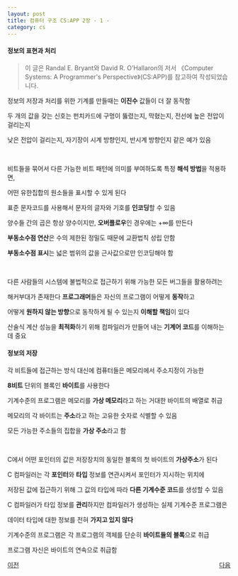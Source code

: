 ```yaml
---
layout: post 
title: 컴퓨터 구조 CS:APP 2장 - 1 -
category: cs
---
```


#### 정보의 표현과 처리

> 이 글은 Randal E. Bryant와 David R. O’Hallaron의 저서 《Computer Systems: A Programmer's Perspective》(CS:APP)를 참고하여 작성되었습니다.

  정보의 저장과 처리를 위한 기계를 만들때는 **이진수** 값들이 더 잘 동작함

  두 개의 값을 갖는 신호는 펀치카드에 구멍이 뚫렸는지, 막혔는지, 전선에 높은 전압이 걸리는지  

  낮은 전압이 걸리는지, 자기장이 시계 방향인지, 반시계 방향인지 같은 예가 있음

  &nbsp;

  비트들을 묶어서 다른 가능한 비트 패턴에 의미를 부여하도록 특정 **해석 방법**을 적용하면,  

  어떤 유한집합의 원소들을 표시할 수 있게 된다 

  표준 문자코드를 사용해서 문자의 글자와 기호를 **인코딩**할 수 있음  

  양수들 간의 곱은 항상 양수이지만, **오버플로우**인 경우에는 +∞를 만든다

  **부동소수점 연산**은 수의 제한된 정밀도 때문에 교환법칙 성립 안함

  **부동소수점 표시**는 넓은 범위의 값을 근사값으로만 인코딩해야 함
  
  &nbsp;

  다른 사람들의 시스템에 불법적으로 접근하기 위해 가능한 모든 버그들을 활용하려는  

  해커부대가 존재한다 **프로그래머**들은 자신의 프로그램이 어떻게 **동작**하고  

  어떻게 **원하지 않는 방향**으로 동작하게 될 수 있는지 **이해할 책임**이 있다

  산술식 계산 성능을 **최적화**하기 위해 컴파일러가 만들어 내는 **기계어 코드**를 이해하는 데 중요

#### 정보의 저장
  
  각 비트들에 접근하는 방식 대신에 컴퓨터들은 메모리에서 주소지정이 가능한  

  **8비트** 단위의 블록인 **바이트**를 사용한다

  기계수준의 프로그램은 메모리를 **가상 메모리**라고 하는 거대한 바이트의 배열로 취급

  메모리의 각 바이트는 **주소**라고 하는 고유한 숫자로 식별할 수 있음

  모든 가능한 주소들의 집합을 **가상 주소**라고 함

  &nbsp;

  C에서 어떤 포인터의 값은 저장장치의 동일한 블록의 첫 바이트의 **가상주소**가 된다

  C 컴파일러는 각 **포인터**와 **타입** 정보를 연관시켜서 포인터가 지시하는 위치에

  저장된 값에 접근하기 위해 그 값의 타입에 따라 **다른 기계수준 코드**를 생성할 수 있음

  C 컴파일러가 타입 정보를 **관리**하지만 컴파일러가 생성하는 실제 기계수준 프로그램은
  
  데이터 타입에 대한 정보를 전혀 **가지고 있지 않다**

  기계수준의 프로그램은 각 프로그램의 객체를 단순히 **바이트들의 블록**으로 취급

  프로그램 자신은 바이트의 연속으로 취급함
  
<p style="display: flex; justify-content: space-between;">
  <a href="cs-01-06.html">이전</a>
  <a href="cs-02-02.html">다음</a>
</p>